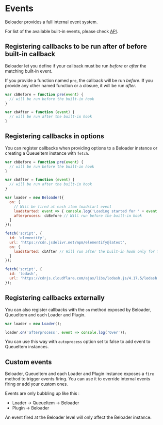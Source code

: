 # Events
Beloader provides a full internal event system.

For list of the available built-in events, please check
[API](../identifiers.html#events).

## Registering callbacks to be run after of before built-in callback
Beloader let you define if your callback must be run _before_ or _after_ the
matching built-in event.

If you provide a function named `pre`, the callback will be run _before_. If you
provide any other named function or a closure, it will be run _after_.

```javascript
var cbBefore = function pre(event) {
  // will be run before the built-in hook
}

var cbAfter = function (event) {
  // will be run after the built-in hook
}
```

## Registering callbacks in options
You can register callbacks when providing options to a Beloader instance or
creating a QueueItem instance with `fetch`.

```javascript
var cbBefore = function pre(event) {
  // will be run before the built-in hook
}

var cbAfter = function (event) {
  // will be run after the built-in hook
}

var loader = new Beloader({
  on: {
    // Will be fired at each item loadstart event
    loadstarted: event => { console.log('Loading started for ' + event.target.parent.id) },
    afterprocess: cbBefore // Will run before the built-in hook
  }
});

fetch('script', {
  id: 'elementify',
  url: 'https://cdn.jsdelivr.net/npm/elementify@latest',
  on: {
    loadstarted: cbAfter // Will run after the built-in hook only for this item
  }
});

fetch('script', {
  id: 'lodash',
  url: 'https://cdnjs.cloudflare.com/ajax/libs/lodash.js/4.17.5/lodash.min.js'
});

```

## Registering callbacks externally
You can also register callbacks with the `on` method exposed by Beloader, QueueItem and each
Loader and Plugin.
```javascript
var loader = new Loader();

loader.on('afterprocess', event => console.log('Over'));
```
You can use this way with `autoprocess` option set to false to add event
to QueueItem instances.

## Custom events
Beloader, QueueItem and each Loader and Plugin instance exposes a `fire` method
to trigger events firing.
You can use it to override internal events firing or add your custom ones.

Events are only bubbling up like this :
- Loader -> QueueItem -> Beloader
- Plugin -> Beloader

An event fired at the Beloader level will only affect the Beloader instance.